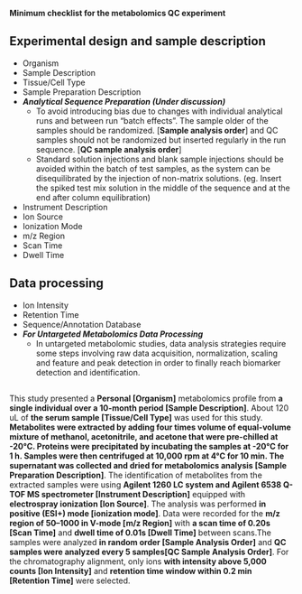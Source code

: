 **Minimum checklist for the metabolomics QC experiment**

## Experimental design and sample description

- Organism
- Sample Description
- Tissue/Cell Type
- Sample Preparation Description
- _**Analytical Sequence Preparation (Under discussion)**_
  - To avoid introducing bias due to changes with individual analytical runs and between run “batch effects”. The sample older of the samples should be randomized. [**Sample analysis order**] and QC samples should not be randomized but inserted regularly in the run sequence. [**QC sample analysis order**] 
  - Standard solution injections and blank sample injections should be avoided within the batch of test samples, as the system can be disequilibrated by the injection of non-matrix solutions. (eg. Insert the spiked test mix solution in the middle of the sequence and at the end after column equilibration)
- Instrument Description
- Ion Source
- Ionization Mode
- m/z Region
- Scan Time
- Dwell Time

## Data processing

- Ion Intensity
- Retention Time
- Sequence/Annotation Database
- _**For Untargeted Metabolomics Data Processing**_
  - In untargeted metabolomic studies, data analysis strategies require some steps involving raw data acquisition, normalization, scaling and feature and peak detection in order to finally reach biomarker detection and identification. 
 

## 

This study presented a **Personal [Organism]** metabolomics profile from **a single individual over a 10-month period [Sample Description]**. About 120 uL of **the serum sample [Tissue/Cell Type]** was used for this study. **Metabolites were extracted by adding four times volume of equal-volume mixture of methanol, acetonitrile, and acetone that were pre-chilled at -20°C. Proteins were precipitated by incubating the samples at -20°C for 1 h. Samples were then centrifuged at 10,000 rpm at 4°C for 10 min. The supernatant was collected and dried for metabolomics analysis [Sample Preparation Description]**. The identification of metabolites from the extracted samples were using **Agilent 1260 LC system and Agilent 6538 Q-TOF MS spectrometer [Instrument Description]** equipped with **electrospray ionization [Ion Source]**. The analysis was performed **in positive (ESI+) mode [ionization mode]**. Data were recorded for the **m/z region of 50–1000 in V-mode [m/z Region]** with **a scan time of 0.20s [Scan Time]** and **dwell time of 0.01s [Dwell Time]** between scans.The samples were analyzed **in random order [Sample Analysis Order]** and **QC samples were analyzed every 5 samples[QC Sample Analysis Order]**. For the chromatography alignment, only ions **with intensity above 5,000 counts [Ion Intensity]** and **retention time window within 0.2 min [Retention Time]** were selected.  
